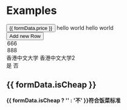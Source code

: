 # Examples

<div class="demo-box">
  <dropdown magic="right" v-model="formData.price">
    <button
        slot="trigger"
        class="v-btn is-warning" aria-haspopup="true" aria-controls="v-dropdown-menu">
        <span>{{ formData.price }}</span>
        <span class="has-icon is-small">
          <i class="fa fa-angle-up" aria-hidden="true"></i>
        </span>
      </button>
    <dropdown-item value="￥1">
      hello world
    </dropdown-item>
    <dropdown-item :divider="true"></dropdown-item>
    <dropdown-item value="￥2">
      hello world
    </dropdown-item>
  </dropdown>
</div>

<div class="demo-box">
  <v-table
      :columns="tableCols"
      :rows="tableRows"
      class="my-x-table"
  >
    <template
        slot="v-td-select"
        scope="{ row }"
    >
      <label class="v-checkbox">
        <input type="checkbox" v-model="row.v__selected">
      </label>
    </template>
  </v-table>
  <button @click="_addRow">Add new Row</button>
</div>


<div class="demo-box">
  <v-form>
    <v-field
        label="username"
        message="我是帮助信息"
    >
      <v-input :has-counter="true"
               :maxlength="10"
               type="textarea"
               v-model="formData.note"
      ></v-input>
    </v-field>
    <v-field
        type="danger"
    >
      <v-select
          placeholder="--cities--"
          v-model="formData.tag"
      >
        <option value="666">666</option>
        <option value="888">888</option>
      </v-select>
    </v-field>
    <v-field>
      <div class="v-control">
        <v-checkbox
            v-model="formData.schoolCheck"
            name="a"
            native-value="香港中文大学">香港中文大学</v-checkbox>
        <v-checkbox
            v-model="formData.schoolCheck"
            name="b"
            native-value="香港中文大学2">香港中文大学2</v-checkbox>
      </div>
    </v-field>
    <v-field>
      <div class="v-control">
        <v-radio v-model="formData.isOwn" native-value="1">是</v-radio>
        <v-radio v-model="formData.isOwn" native-value="0">否</v-radio>
      </div>
    </v-field>
  </v-form>
</div>

<div class="demo-box">
  <h2>{{ formData.isCheap }}</h2>
  <v-switch
      color="info"
      v-model="formData.isCheap"
  >
    <strong> {{ formData.isCheap ? '' : '不' }}符合饭菜标准 </strong>
  </v-switch>
</div>

<script>
  import Dropdown, { DropdownItem } from 'packages/dropdown'
  import VTable from 'packages/table'
  import VSwitch from 'packages/switch'
  import VForm, {
    Field as VField,
    Input as VInput,
    Select as VSelect,
    Checkbox as VCheckbox,
    Radio as VRadio
  } from 'packages/form'

  export default {

    data () {
      return {
        formData: {
          price: '请选择价格',
          isCheap: true,
          note: 'hello',
          tag: null,
          schoolCheck: [],
          isOwn: null
        },
        tableCols: [ '__select|', 'first', 'second|第二'],
        tableRows: [
          {
            first: 'a',
            second: 'b'
          }
        ]
      }
    },

    methods: {
      _addRow () {
        this.tableRows.push({
          first: 'cc',
          second: 'dd'
        })
      }
    },

    components: {
      Dropdown,
      DropdownItem,
      VTable, VSwitch,
      VForm, VField, VInput,
      VSelect, VCheckbox, VRadio
    }
  }
</script>

<style lang="scss" type="text/scss">
  .v-table {
    display: table !important;
  }
  .my-x-table {
    thead > tr {
      th:first-child {
        width: 80px;
      }
    }
  }
</style>